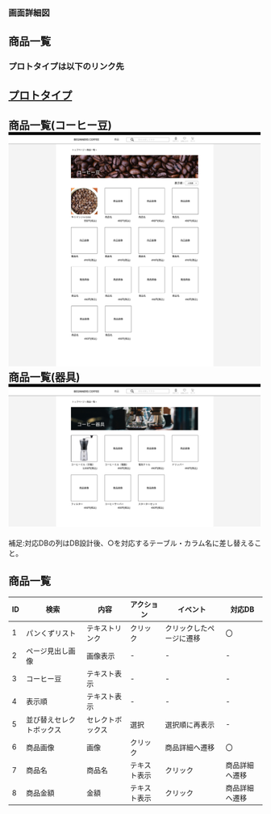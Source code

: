 ### 画面詳細図
## 商品一覧
### プロトタイプは以下のリンク先
[プロトタイプ](https://www.figma.com/file/Oa2XrfbS2Hee9dSI9acZXo/coffee?node-id=0%3A1)
---
商品一覧(コーヒー豆)<br>
<img src="./img/商品一覧(コーヒー豆).png" width="500"><br>
商品一覧(器具)<br>
<img src="./img/商品一覧(器具).png" width="500"><br>
---

補足:対応DBの列はDB設計後、○を対応するテーブル・カラム名に差し替えること。

## 商品一覧
| ID | 検索 | 内容 | アクション | イベント | 対応DB |
|----|-----|-----|---------|--------|-------|
|1|パンくずリスト|テキストリンク|クリック|クリックしたページに遷移|〇|
|2|ページ見出し画像|画像表示|-|-|-|
|3|コーヒー豆|テキスト表示|-|-|-|
|4|表示順|テキスト表示|-|-|-|
|5|並び替えセレクトボックス|セレクトボックス|選択|選択順に再表示|-|〇|
|6|商品画像|画像|クリック|商品詳細へ遷移|〇|
|7|商品名|商品名|テキスト表示|クリック|商品詳細へ遷移|〇|
|8|商品金額|金額|テキスト表示|クリック|商品詳細へ遷移|〇|
